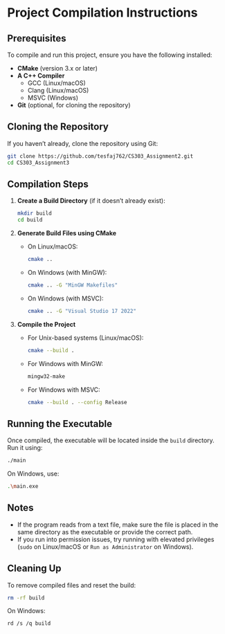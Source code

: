# Project Compilation Instructions

## Prerequisites
To compile and run this project, ensure you have the following installed:

- **CMake** (version 3.x or later)
- **A C++ Compiler**
    - GCC (Linux/macOS)
    - Clang (Linux/macOS)
    - MSVC (Windows)
- **Git** (optional, for cloning the repository)

## Cloning the Repository
If you haven’t already, clone the repository using Git:
```sh
git clone https://github.com/tesfaj762/CS303_Assignment2.git
cd CS303_Assignment3
```

## Compilation Steps
1. **Create a Build Directory** (if it doesn’t already exist):
   ```sh
   mkdir build
   cd build
   ```

2. **Generate Build Files using CMake**
    - On Linux/macOS:
      ```sh
      cmake ..
      ```
    - On Windows (with MinGW):
      ```sh
      cmake .. -G "MinGW Makefiles"
      ```
    - On Windows (with MSVC):
      ```sh
      cmake .. -G "Visual Studio 17 2022"
      ```

3. **Compile the Project**
    - For Unix-based systems (Linux/macOS):
      ```sh
      cmake --build .
      ```
    - For Windows with MinGW:
      ```sh
      mingw32-make
      ```
    - For Windows with MSVC:
      ```sh
      cmake --build . --config Release
      ```

## Running the Executable
Once compiled, the executable will be located inside the `build` directory. Run it using:
```sh
./main
```

On Windows, use:
```sh
.\main.exe
```

## Notes
- If the program reads from a text file, make sure the file is placed in the same directory as the executable or provide the correct path.
- If you run into permission issues, try running with elevated privileges (`sudo` on Linux/macOS or `Run as Administrator` on Windows).

## Cleaning Up
To remove compiled files and reset the build:
```sh
rm -rf build
```
On Windows:
```sh
rd /s /q build
```

